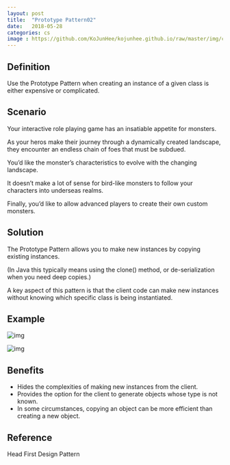 ```yaml
---
layout: post
title:  "Prototype Pattern02"
date:   2018-05-28
categories: cs
image : https://github.com/KoJunHee/kojunhee.github.io/raw/master/img/cs_img.jpg
---
```


## Definition

Use the Prototype Pattern when creating an instance of a given class is either expensive or complicated. 

## Scenario 

Your interactive role playing game has an insatiable appetite for monsters. 

As your heros make their journey through a dynamically created landscape, they encounter an endless chain of foes that must be subdued. 

You’d like the monster’s characteristics to evolve with the changing landscape. 

It doesn’t make a lot of sense for bird-like monsters to follow your characters into underseas realms. 

Finally, you’d like to allow advanced players to create their own custom monsters. 

## Solution

The Prototype Pattern allows you to make new instances by copying existing instances. 

(In Java this typically means using the clone() method, or de-serialization when you need deep copies.) 

A key aspect of this pattern is that the client code can make new instances without knowing which specific class is being instantiated. 

## Example

![img](https://github.com/KoJunHee/kojunhee.github.io/raw/master/img/protoMons02.png)

![img](https://github.com/KoJunHee/kojunhee.github.io/raw/master/img/protoMons01.png)

## Benefits

- Hides the complexities of making new instances from the client. 
- Provides the option for the client to generate objects whose type is not known. 
- In some circumstances, copying an object can be more efficient than creating a new object. 

## Reference

Head First Design Pattern
